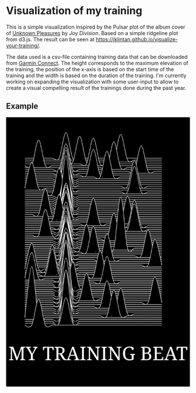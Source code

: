 # Visualization of my training

This is a simple visualization inspired by the Pulsar plot of the album cover of <a href="https://en.wikipedia.org/wiki/Unknown_Pleasures">Unknown Pleasures</a> by <i>Joy Division</i>. Based on a simple ridgeline plot from d3.js. The result can be seen at <a href="https://jklintan.github.io/visualize-your-training/">https://jklintan.github.io/visualize-your-training/</a>.

The data used is a csv-file containing training data that can be downloaded from <a href="https://connect.garmin.com/">Garmin Connect</a>. The height corresponds to the maximum elevation of the training, the position of the x-axis is based on the start time of the training and the width is based on the duration of the training. I'm currently working on expanding the visualization with some user-input to allow to create a visual compelling result of the trainings done during the past year. 

## Example

<img src="./img/example.jpg"/>
